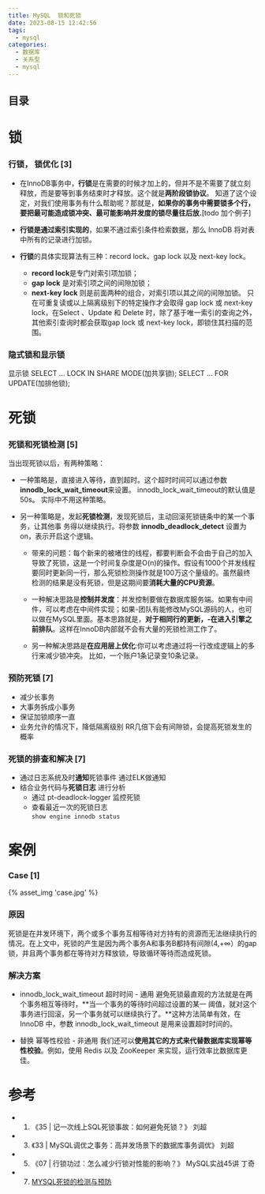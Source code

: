```yaml
---
title: MySQL  锁和死锁
date: 2023-08-15 12:42:56
tags:
  - mysql
categories:
  - 数据库
  - 关系型
  - mysql
---
```


<p></p>
<!-- more -->

## 目录
<!-- toc -->

#  锁
###  行锁， 锁优化 [3]
+ 在InnoDB事务中，**行锁**是在需要的时候才加上的，但并不是不需要了就立刻释放，而是要等到事务结束时才释放。这个就是**两阶段锁协议**。
知道了这个设定，对我们使用事务有什么帮助呢？那就是，**如果你的事务中需要锁多个行，要把最可能造成锁冲突、最可能影响并发度的锁尽量往后放.**[todo 加个例子]

+ **行锁是通过索引实现的**，如果不通过索引条件检索数据，那么 InnoDB 将对表中所有的记录进行加锁。

+ **行锁**的具体实现算法有三种：record lock、gap lock 以及 next-key lock。
  - **record lock**是专门对索引项加锁；
  - **gap lock** 是对索引项之间的间隙加锁；
  - **next-key lock** 则是前面两种的组合，对索引项以其之间的间隙加锁。
  只在可重复读或以上隔离级别下的特定操作才会取得 gap lock 或 next-key lock，在Select 、Update 和 Delete 时，除了基于唯一索引的查询之外，其他索引查询时都会获取gap lock 或 next-key lock，即锁住其扫描的范围。

###   隐式锁和显示锁
显示锁
SELECT ... LOCK IN SHARE MODE(加共享锁);
SELECT ... FOR UPDATE(加排他锁);


# 死锁
###  死锁和死锁检测 [5]
当出现死锁以后，有两种策略：
+ 一种策略是，直接进入等待，直到超时。这个超时时间可以通过参数
**innodb_lock_wait_timeout**来设置。
innodb_lock_wait_timeout的默认值是50s。 实际中不用这种策略。

+ 另一种策略是，发起**死锁检测**，发现死锁后，主动回滚死锁链条中的某一个事务，让其他事
  务得以继续执行。将参数 **innodb_deadlock_detect** 设置为on，表示开启这个逻辑。
   - 带来的问题：每个新来的被堵住的线程，都要判断会不会由于自己的加入导致了死锁，这是一个时间复杂度是O(n)的操作。假设有1000个并发线程要同时更新同一行，那么死锁检测操作就是100万这个量级的。虽然最终检测的结果是没有死锁，但是这期间要**消耗大量的CPU资源**。
  
   - 一种解决思路是**控制并发度**：并发控制要做在数据库服务端。如果有中间件，可以考虑在中间件实现；如果-团队有能修改MySQL源码的人，也可以做在MySQL里面。基本思路就是，**对于相同行的更新，-在进入引擎之前排队**。这样在InnoDB内部就不会有大量的死锁检测工作了。
   - 另一种解决思路是**在应用层上优化**:你可以考虑通过将一行改成逻辑上的多行来减少锁冲突。 比如，一个账户1条记录变10条记录。

### 预防死锁 [7]
+ 减少长事务
+ 大事务拆成小事务
+ 保证加锁顺序一直
+ 业务允许的情况下，降低隔离级别
  RR几倍下会有间隙锁，会提高死锁发生的概率
  
### 死锁的排查和解决 [7]
+ 通过日志系统及时**通知**死锁事件
   通过ELK做通知
+ 结合业务代码与**死锁日志** 进行分析
  - 通过 pt-deadlock-logger 监控死锁 
  - 查看最近一次的死锁日志   
    ```show engine innodb status```


# 案例
### Case [1]
{% asset_img  'case.jpg' %}

### 原因
死锁是在并发环境下，两个或多个事务互相等待对方持有的资源而无法继续执行的情况。在上文中，死锁的产生是因为两个事务A和事务B都持有间隙(4,+∞）的gap锁，并且两个事务都在等待对方释放锁，导致循环等待而造成死锁。

### 解决方案
+ innodb_lock_wait_timeout 超时时间 - 通用
避免死锁最直观的方法就是在两个事务相互等待时，**当一个事务的等待时间超过设置的某一
阈值，就对这个事务进行回滚，另一个事务就可以继续执行了。**这种方法简单有效，在
InnoDB 中，参数 innodb_lock_wait_timeout 是用来设置超时时间的。

+ 替换  幂等性校验 - 非通用
我们还可以**使用其它的方式来代替数据库实现幂等性校验**。例如，使用 Redis 以及
ZooKeeper 来实现，运行效率比数据库更佳。

# 参考
+ 1. 《35 | 记一次线上SQL死锁事故：如何避免死锁？》 刘超
+ 3. 《33 | MySQL调优之事务：高并发场景下的数据库事务调优》   刘超
+ 5. 《07 | 行锁功过：怎么减少行锁对性能的影响？》 MySQL实战45讲  丁奇
+ 7. [MYSQL死锁的检测与预防](https://www.bilibili.com/video/BV1V3411z7Hj/)
